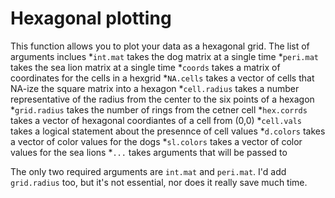 # Hexagonal plotting
This function allows you to plot your data as a hexagonal grid.  The list of arguments inclues
*`int.mat`   takes the dog matrix at a single time
*`peri.mat`   takes the sea lion matrix at a single time
*`coords`   takes a matrix of coordinates for the cells in a hexgrid
*`NA.cells`   takes a vector of cells that NA-ize the square matrix into a hexagon
*`cell.radius`   takes a number representative of the radius from the center to the six points of a hexagon
*`grid.radius`  takes the number of rings from the cetner cell
*`hex.corrds`   takes a vector of hexagonal coordiantes of a cell from (0,0)
*`cell.vals`   takes a logical statement about the presennce of cell values
*`d.colors`   takes a vector of color values for the dogs
*`sl.colors`   takes a vector of color values for the sea lions
*`...` takes arguments that will be passed to 

The only two required arguments are `int.mat` and `peri.mat`.  I'd add `grid.radius` too, but it's not essential, nor does it really save much time.
